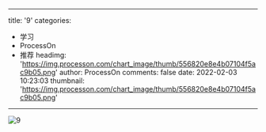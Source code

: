 
---
title: '9'
categories: 
 - 学习
 - ProcessOn
 - 推荐
headimg: 'https://img.processon.com/chart_image/thumb/556820e8e4b07104f5ac9b05.png'
author: ProcessOn
comments: false
date: 2022-02-03 10:23:03
thumbnail: 'https://img.processon.com/chart_image/thumb/556820e8e4b07104f5ac9b05.png'
---

<div>   
<img class="thumb" alt="9" src="https://img.processon.com/chart_image/thumb/556820e8e4b07104f5ac9b05.png" referrerpolicy="no-referrer">
<p></p>  
</div>
            